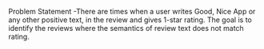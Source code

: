 Problem Statement -There are times when a user writes Good, Nice App or any other positive text, in the review and gives 1-star rating. The goal is to identify the reviews where the semantics of review text does not match rating.
